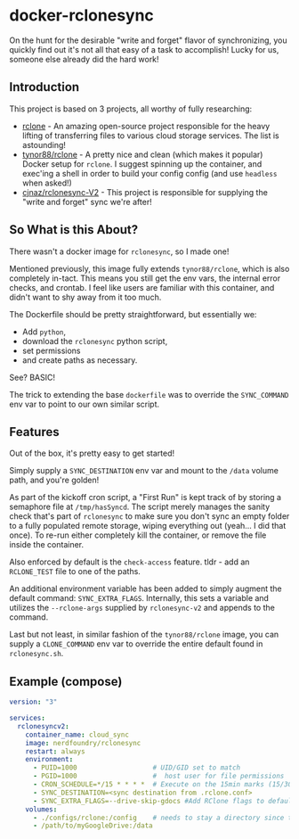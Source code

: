 # docker-rclonesync

On the hunt for the desirable "write and forget" flavor of synchronizing, you quickly find out it's not all that easy of a task to accomplish! Lucky for us, someone else already did the hard work!

## Introduction

This project is based on 3 projects, all worthy of fully researching:

* [rclone](https://rclone.org/) - An amazing open-source project responsible for the heavy lifting of transferring files to various cloud storage services. The list is astounding!
* [tynor88/rclone](https://github.com/tynor88/docker-rclone) - A pretty nice and clean (which makes it popular) Docker setup for `rclone`. I suggest spinning up the container, and exec'ing a shell in order to build your config config (and use `headless` when asked!)
* [cjnaz/rclonesync-V2](https://github.com/cjnaz/rclonesync-V2) - This project is responsible for supplying the "write and forget" sync we're after!

## So What is this About?

There wasn't a docker image for `rclonesync`, so I made one!

Mentioned previously, this image fully extends `tynor88/rclone`, which is also completely in-tact. This means you still get the env vars, the internal error checks, and crontab. I feel like users are familiar with this container, and didn't want to shy away from it too much.

The Dockerfile should be pretty straightforward, but essentially we:

* Add `python`, 
* download the `rclonesync` python script, 
* set permissions 
* and create paths as necessary. 

See? BASIC!

The trick to extending the base `dockerfile` was to override the `SYNC_COMMAND` env var to point to our own similar script.

## Features

Out of the box, it's pretty easy to get started!

Simply supply a `SYNC_DESTINATION` env var and mount to the `/data` volume path, and you're golden!

As part of the kickoff cron script, a "First Run" is kept track of by storing a semaphore file at `/tmp/hasSyncd`. The script merely manages the sanity check that's part of `rclonesync` to make sure you don't sync an empty folder to a fully populated remote storage, wiping everything out (yeah... I did that once). To re-run either completely kill the container, or remove the file inside the container.

Also enforced by default is the `check-access` feature. tldr - add an `RCLONE_TEST` file to one of the paths.

An additional environment variable has been added to simply augment the default command: `SYNC_EXTRA_FLAGS`. Internally, this sets a variable and utilizes the `--rclone-args` supplied by `rclonesync-v2` and appends to the command.

Last but not least, in similar fashion of the `tynor88/rclone` image, you can supply a `CLONE_COMMAND` env var to override the entire default found in `rclonesync.sh`. 

## Example (compose)

```yml
version: "3"

services:
  rclonesyncv2:
    container_name: cloud_sync
    image: nerdfoundry/rclonesync
    restart: always
    environment:
      - PUID=1000                   # UID/GID set to match 
      - PGID=1000                   #  host user for file permissions
      - CRON_SCHEDULE=*/15 * * * *  # Execute on the 15min marks (15/30/45/60)
      - SYNC_DESTINATION=<sync destination from .rclone.conf>
      - SYNC_EXTRA_FLAGS=--drive-skip-gdocs #Add RClone flags to default command easily
    volumes:
      - ./configs/rclone:/config    # needs to stay a directory since this is the user's home directory
      - /path/to/myGoogleDrive:/data
```